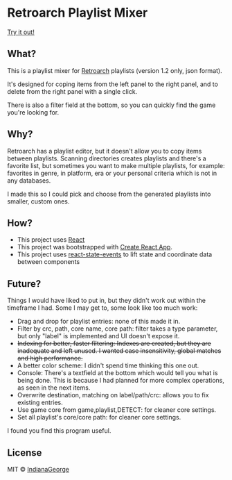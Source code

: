 # Retroarch Playlist Mixer
[Try it out!](https://indianageorge.github.io/retroarch-playlist-mixer/)

## What?

This is a playlist mixer for [Retroarch](https://www.retroarch.com/) playlists (version 1.2 only, json format).

It's designed for coping items from the left panel to the right panel, and to delete from the right panel with a single click.

There is also a filter field at the bottom, so you can quickly find the game you're looking for.

## Why?

Retroarch has a playlist editor, but it doesn't allow you to copy items between playlists. Scanning directories creates playlists and there's a favorite list, but sometimes you want to make multiple playlists, for example: favorites in genre, in platform, era or your personal criteria which is not in any databases.

I made this so I could pick and choose from the generated playlists into smaller, custom ones.

## How?

* This project uses [React](https://reactjs.org/)
* This project was bootstrapped with [Create React App](https://github.com/facebook/create-react-app).
* This project uses [react-state-events](https://www.npmjs.com/package/react-state-events) to lift state and coordinate data between components

## Future?

Things I would have liked to put in, but they didn't work out within the timeframe I had. Some I may get to, some look like too much work:
* Drag and drop for playlist entries: none of this made it in.
* Filter by crc, path, core name, core path: filter takes a type parameter, but only "label" is implemented and UI doesn't expose it.
* ~~Indexing for better, faster filtering: Indexes are created, but they are inadequate and left unused. I wanted case insensitivity, global matches and high performance.~~
* A better color scheme: I didn't spend time thinking this one out.
* Console: There's a textfield at the bottom which would tell you what is being done. This is because I had planned for more complex operations, as seen in the next items.
* Overwrite destination, matching on label/path/crc: allows you to fix existing entries.
* Use game core from game,playlist,DETECT: for cleaner core settings.
* Set all playlist's core/core path: for cleaner core settings.

I found you find this program useful.

## License

MIT © [IndianaGeorge](https://github.com/IndianaGeorge)
